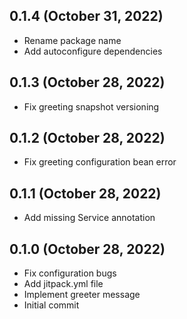 ## 0.1.4 (October 31, 2022)
  - Rename package name
  - Add autoconfigure dependencies

## 0.1.3 (October 28, 2022)
  - Fix greeting snapshot versioning

## 0.1.2 (October 28, 2022)
  - Fix greeting configuration bean error

## 0.1.1 (October 28, 2022)
  - Add missing Service annotation

## 0.1.0 (October 28, 2022)
  - Fix configuration bugs
  - Add jitpack.yml file
  - Implement greeter message
  - Initial commit

